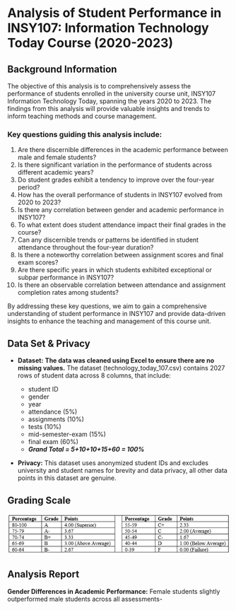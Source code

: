 # Analysis of Student Performance in INSY107: Information Technology Today Course (2020-2023)

## Background Information
The objective of this analysis is to comprehensively assess the performance of students enrolled in the university course unit, INSY107 Information Technology Today, spanning the years 2020 to 2023. The findings from this analysis will provide valuable insights and trends to inform teaching methods and course management. 
### Key questions guiding this analysis include:
1. Are there discernible differences in the academic performance between male and female students?
2. Is there significant variation in the performance of students across different academic years?
3. Do student grades exhibit a tendency to improve over the four-year period?
4. How has the overall performance of students in INSY107 evolved from 2020 to 2023?
5. Is there any correlation between gender and academic performance in INSY107?
6. To what extent does student attendance impact their final grades in the course?
7. Can any discernible trends or patterns be identified in student attendance throughout the four-year duration?
8. Is there a noteworthy correlation between assignment scores and final exam scores?
9. Are there specific years in which students exhibited exceptional or subpar performance in INSY107?
10. Is there an observable correlation between attendance and assignment completion rates among students?

By addressing these key questions, we aim to gain a comprehensive understanding of student performance in INSY107 and provide data-driven insights to enhance the teaching and management of this course unit.
## Data Set & Privacy
* **Dataset:** **The data was cleaned using Excel to ensure there are no missing values.** The dataset (technology_today_107.csv) contains 2027 rows of student data across 8 columns, that include:
    * student ID 
    * gender 
    * year
    * attendance (5%)
    * assignments (10%)
    * tests (10%)
    * mid-semester-exam (15%)
    * final exam (60%) 
    * ***Grand Total = 5+10+10+15+60 = 100%***

* **Privacy:** This dataset uses anonymized student IDs and excludes university and student names for brevity and data privacy, all other data points in this dataset are genuine. 

## Grading Scale
![grading-scale.PNG](img/grading-scale.PNG)

## Analysis Report
**Gender Differences in Academic Performance:** Female students slightly outperformed male students across all assessments-
